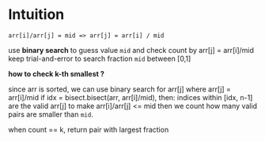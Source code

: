 # Intuition

`arr[i]/arr[j] = mid => arr[j] = arr[i] / mid`

use **binary search** to guess value `mid` and check count by arr[j] = arr[i]/mid
keep trial-and-error to search fraction `mid` between [0,1]

**how to check k-th smallest ?**

since arr is sorted, we can use binary search for arr[j] where arr[j] = arr[i]/mid
if idx = bisect.bisect(arr, arr[i]/mid), then:
indices within [idx, n-1] are the valid arr[j] to make arr[i]/arr[j] <= mid
then we count how many valid pairs are smaller than `mid`.

when count == k, return pair with largest fraction
